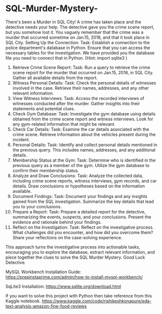 # SQL-Murder-Mystery-
There's been a Murder in SQL City! A crime has taken place and the detective needs your help. The detective gave you the crime scene report, but you somehow lost it. You vaguely remember that the crime was a ​murder​ that occurred sometime on ​Jan.15, 2018,​ and that it took place in ​SQL City​. 
Setting Up the Connection:
Task: Establish a connection to the police department's database in Python. Ensure that you can access the necessary tables for the investigation. We have provided you the database file you need to connect that in Python. (Hint: import sqlite3 ) 
1.  Retrieve Crime Scene Report:
Task: Run a query to retrieve the crime scene report for the murder that occurred on Jan.15, 2018, in SQL City. Gather all available details from the report.
2. Witness Personal Details:
Task: Check the personal details of witnesses involved in the case. Retrieve their names, addresses, and any other relevant information.
3. View Witness Interviews:
Task: Access the recorded interviews of witnesses conducted after the murder. Gather insights into their statements and potential clues.
4. Check Gym Database:
Task: Investigate the gym database using details obtained from the crime scene report and witness interviews. Look for any gym-related information that might be relevant.
5. Check Car Details:
Task: Examine the car details associated with the crime scene. Retrieve information about the vehicles present during the incident.
6. Personal Details:
Task: Identify and collect personal details mentioned in the previous query. This includes names, addresses, and any additional details.
7. Membership Status at the Gym:
Task: Determine who is identified in the previous query as a member of the gym. Utilize the gym database to confirm their membership status.
8. Analyze and Draw Conclusions:
Task: Analyze the collected data, including crime scene reports, witness interviews, gym records, and car details. Draw conclusions or hypotheses based on the information available.
9. Document Findings:
Task: Document your findings and any insights gained from the SQL investigation. Summarize the key details that lead you to your conclusions.
10. Prepare a Report:
Task: Prepare a detailed report for the detective, summarizing the events, suspects, and your conclusions. Present the evidence and rationale behind your findings.
11. Reflect on the Investigation:
Task: Reflect on the investigative process. What challenges did you encounter, and how did you overcome them? Share your reflections on the case-solving experience.


This approach turns the investigative process into actionable tasks, encouraging you to explore the database, extract relevant information, and piece together the clues to solve the SQL Murder Mystery. Good Luck Detective.

MySQL Workbench Installation Guide: https://prepinstaprime.com/admin/how-to-install-mysql-workbench/

SqLite3 Installation: https://www.sqlite.org/download.html

If you want to solve this project with Python then take reference from this Kaggle notebook. 
https://www.kaggle.com/code/rishikeshkonapure/eda-text-analysis-amazon-fine-food-reviews
